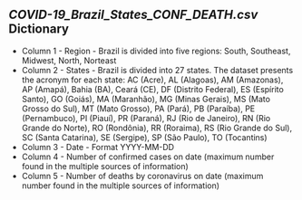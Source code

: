 ## *COVID-19_Brazil_States_CONF_DEATH.csv* Dictionary

* Column 1 - Region - Brazil is divided into five regions: South, Southeast, Midwest, North, Norteast
* Column 2 - States - Brazil is divided into 27 states. The dataset presents the acronym for each state: AC (Acre), AL (Alagoas),   AM (Amazonas), AP (Amapá), Bahia (BA), Ceará (CE), DF (Distrito Federal), ES (Espírito Santo), GO (Goiás), MA (Maranhão), MG (Minas Gerais), MS (Mato Grosso do Sul), MT (Mato Grosso), PA (Pará), PB (Paraíba), PE (Pernambuco), PI (Piauí), PR (Paraná), RJ (Rio de Janeiro), RN (Rio Grande do Norte), RO (Rondônia), RR (Roraima), RS (Rio Grande do Sul), SC (Santa Catarina), SE (Sergipe), SP (São Paulo), TO (Tocantins)
* Column 3 - Date - Format YYYY-MM-DD
* Column 4 - Number of confirmed cases on date (maximum number found in the multiple sources of information)
* Column 5 - Number of deaths by coronavirus on date (maximum number found in the multiple sources of information)
